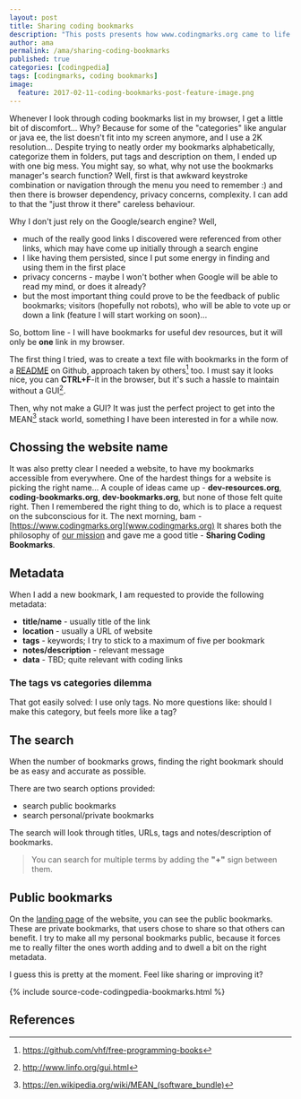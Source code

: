 ```yaml
---
layout: post
title: Sharing coding bookmarks
description: "This posts presents how www.codingmarks.org came to life."
author: ama
permalink: /ama/sharing-coding-bookmarks
published: true
categories: [codingpedia]
tags: [codingmarks, coding bookmarks]
image:
  feature: 2017-02-11-coding-bookmarks-post-feature-image.png
---
```


Whenever I look through coding bookmarks list in my browser, I get a little bit of discomfort... Why? Because
for some of the "categories" like angular or java ee, the list doesn't fit into my screen anymore, and I use a 2K resolution... Despite trying to neatly order my bookmarks alphabetically,
categorize them in folders, put tags and description on them, I ended up with one big mess.
You might say, so what, why not use the bookmarks manager's search function? Well, first is that awkward keystroke combination or navigation through the menu you need to remember :) and
 then there is browser dependency, privacy concerns, complexity. I can add to that the "just throw it there" careless behaviour.

Why I don't just rely on the Google/search engine? Well,

* much of the really good links I discovered were referenced from other links, which may have come up initially through a search engine
* I like having them persisted, since I put some energy in finding and using them in the first place
* privacy concerns - maybe I won't bother when Google will be able to read my mind, or does it already?
* but the most important thing could prove to be the feedback of public bookmarks; visitors (hopefully not robots), who will be able to vote up
or down a link (feature I will start working on soon)...

<p class="note_normal">
    So, bottom line - I will have bookmarks for useful dev resources, but it will only be <b>one</b> link in my browser.
</p>

<!--more-->

The first thing I tried, was to create a text file with bookmarks in the form of a [README](https://github.com/Codingpedia/dev-resources) on Github, approach taken by others[^1] too.
I must say it looks nice, you can **CTRL+F**-it in the browser, but it's such a hassle to maintain without a GUI[^2].

[^1]: <https://github.com/vhf/free-programming-books>
[^2]: <http://www.linfo.org/gui.html>

Then, why not make a GUI? It was just the perfect project to get into the MEAN[^3] stack world, something I have been interested in for a while now.

[^3]: <https://en.wikipedia.org/wiki/MEAN_(software_bundle)>

## Chossing the website name

It was also pretty clear I needed a website, to have my bookmarks accessible from everywhere. One of the hardest things for a website is picking the right name... A couple of ideas came up - **dev-resources.org**, **coding-bookmarks.org**, **dev-bookmarks.org**,
 but none of those felt quite right. Then I remembered the right thing to do, which is to place a request on the subconscious for it. The next morning, bam - [https://www.codingmarks.org](www.codingmarks.org)
 It shares both the philosophy of [our mission](http://www.codingpedia.org/about/) and gave me a good title - **Sharing Coding Bookmarks**.

## Metadata

When I add a new bookmark, I am requested to provide the following metadata:

* **title/name** - usually title of the link
* **location** - usually a URL of website
* **tags** - keywords; I try to stick to a maximum of five per bookmark
* **notes/description** - relevant message
* **data** - TBD; quite relevant with coding links

### The tags vs categories dilemma

That got easily solved: I use only tags. No more questions like: should I make this category, but feels more like a tag?

## The search

When the number of bookmarks grows, finding the right bookmark should be as easy and accurate as possible.

There are two search options provided:

* search public bookmarks
* search personal/private bookmarks

The search will look through titles, URLs, tags and notes/description of bookmarks.

> You can search for multiple terms by adding the **"+"** sign between them.

## Public bookmarks

On the [landing page](https://www.codingmarks.org) of the website, you can see the public bookmarks. These are private bookmarks, that users chose to share so that others can benefit. I try to make all my personal bookmarks public,
because it forces me to really filter the ones worth adding and to dwell a bit on the right metadata.

I guess this is pretty at the moment. Feel like sharing or improving it?

{% include source-code-codingpedia-bookmarks.html %}

## References
